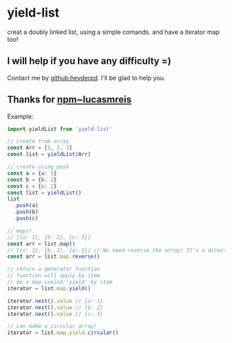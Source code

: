 # yield-list
creat a doubly linked list, using a simple comands.
and have a iterator map too!

## I will help if you have any difficulty =)
Contact me by [github:heyderpd](https://github.com/heyderpd). I'll be glad to help you.

## Thanks for [npm~lucasmreis](https://www.npmjs.com/~lucasmreis)

Example:
```javascript
import yieldList from 'yield-list'

// create from array
const Arr = [1, 2, 3]
const list = yieldList(Arr)

// create using push
const a = {a: 1}
const b = {b: 2}
const c = {c: 2}
const list = yieldList()
list
  .push(a)
  .push(b)
  .push(c)

// maps!
// [{a: 1}, {b: 2}, {c: 3}]
const arr = list.map()
// [{c: 3}, {b: 2}, {a: 1}] // No need reverse the array! It's a direct map.
const arr = list.map.reverse()

// return a generator function
// function will apply by item
// do a map useind 'yield' by item
iterator = list.map.yield()

iterator.next().value // {a: 1}
iterator.next().value // {b: 2}
iterator.next().value // {c: 3}

// can make a circular array!
iterator = list.map.yield.circular()
```
